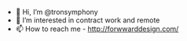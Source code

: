 - 👋 Hi, I’m @tronsymphony
- 👀 I’m interested in contract work and remote
- 📫 How to reach me - http://forwwarddesign.com/

<!---
tronsymphony/tronsymphony is a ✨ special ✨ repository because its `README.md` (this file) appears on your GitHub profile.
You can click the Preview link to take a look at your changes.
--->
